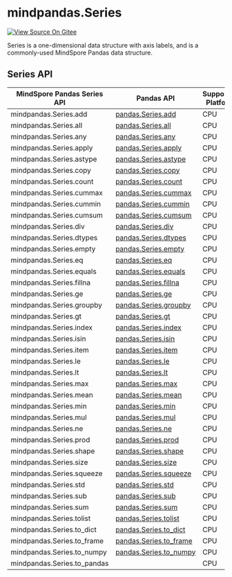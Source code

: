 # mindpandas.Series

[![View Source On Gitee](https://mindspore-website.obs.cn-north-4.myhuaweicloud.com/website-images/r2.2/resource/_static/logo_source_en.svg)](https://gitee.com/mindspore/docs/blob/r2.2/docs/mindpandas/docs/source_en/mindpandas.Series.md)&nbsp;&nbsp;

Series is a one-dimensional data structure with axis labels, and is a commonly-used MindSpore Pandas data structure.

## Series API

| MindSpore Pandas Series API       | Pandas API                                                                                                                                            | Supported Platform |
|-----------------------------|-------------------------------------------------------------------------------------------------------------------------------------------------------|---------------------|
| mindpandas.Series.add       | [pandas.Series.add](https://pandas.pydata.org/pandas-docs/version/1.3.5/reference/api/pandas.Series.add.html#pandas.Series.add)                       | CPU                 |
| mindpandas.Series.all       | [pandas.Series.all](https://pandas.pydata.org/pandas-docs/version/1.3.5/reference/api/pandas.Series.all.html#pandas.Series.all)                       | CPU                 |
| mindpandas.Series.any       | [pandas.Series.any](https://pandas.pydata.org/pandas-docs/version/1.3.5/reference/api/pandas.Series.any.html#pandas.Series.any)                       | CPU                 |
| mindpandas.Series.apply     | [pandas.Series.apply](https://pandas.pydata.org/pandas-docs/version/1.3.5/reference/api/pandas.Series.apply.html#pandas.Series.apply)                 | CPU                 |
| mindpandas.Series.astype    | [pandas.Series.astype](https://pandas.pydata.org/pandas-docs/version/1.3.5/reference/api/pandas.Series.astype.html#pandas.Series.astype)              | CPU                 |
| mindpandas.Series.copy      | [pandas.Series.copy](https://pandas.pydata.org/pandas-docs/version/1.3.5/reference/api/pandas.Series.copy.html#pandas.Series.copy)                    | CPU                 |
| mindpandas.Series.count     | [pandas.Series.count](https://pandas.pydata.org/pandas-docs/version/1.3.5/reference/api/pandas.Series.count.html#pandas.Series.count)                 | CPU                 |
| mindpandas.Series.cummax    | [pandas.Series.cummax](https://pandas.pydata.org/pandas-docs/version/1.3.5/reference/api/pandas.Series.cummax.html#pandas.Series.cummax)              | CPU                 |
| mindpandas.Series.cummin    | [pandas.Series.cummin](https://pandas.pydata.org/pandas-docs/version/1.3.5/reference/api/pandas.Series.cummin.html#pandas.Series.cummin)              | CPU                 |
| mindpandas.Series.cumsum    | [pandas.Series.cumsum](https://pandas.pydata.org/pandas-docs/version/1.3.5/reference/api/pandas.Series.cumsum.html#pandas.Series.cumsum)              | CPU                 |
| mindpandas.Series.div       | [pandas.Series.div](https://pandas.pydata.org/pandas-docs/version/1.3.5/reference/api/pandas.Series.div.html#pandas.Series.div)                       | CPU                 |
| mindpandas.Series.dtypes    | [pandas.Series.dtypes](https://pandas.pydata.org/pandas-docs/version/1.3.5/reference/api/pandas.Series.dtypes.html#pandas.Series.dtypes)              | CPU                 |
| mindpandas.Series.empty     | [pandas.Series.empty](https://pandas.pydata.org/pandas-docs/version/1.3.5/reference/api/pandas.Series.empty.html#pandas.Series.empty)                 | CPU                 |
| mindpandas.Series.eq        | [pandas.Series.eq](https://pandas.pydata.org/pandas-docs/version/1.3.5/reference/api/pandas.Series.eq.html#pandas.Series.eq)                          | CPU                 |
| mindpandas.Series.equals    | [pandas.Series.equals](https://pandas.pydata.org/pandas-docs/version/1.3.5/reference/api/pandas.Series.equals.html#pandas.Series.equals)              | CPU                 |
| mindpandas.Series.fillna    | [pandas.Series.fillna](https://pandas.pydata.org/pandas-docs/version/1.3.5/reference/api/pandas.Series.fillna.html#pandas.Series.fillna)              | CPU                 |
| mindpandas.Series.ge        | [pandas.Series.ge](https://pandas.pydata.org/pandas-docs/version/1.3.5/reference/api/pandas.Series.ge.html#pandas.Series.ge)                          | CPU                 |
| mindpandas.Series.groupby   | [pandas.Series.groupby](https://pandas.pydata.org/pandas-docs/version/1.3.5/reference/api/pandas.Series.groupby.html#pandas.Series.groupby)           | CPU                 |
| mindpandas.Series.gt        | [pandas.Series.gt](https://pandas.pydata.org/pandas-docs/version/1.3.5/reference/api/pandas.Series.gt.html#pandas.Series.gt)                          | CPU                 |
| mindpandas.Series.index     | [pandas.Series.index](https://pandas.pydata.org/pandas-docs/version/1.3.5/reference/api/pandas.Series.index.html#pandas.Series.index)                 | CPU                 |
| mindpandas.Series.isin      | [pandas.Series.isin](https://pandas.pydata.org/pandas-docs/version/1.3.5/reference/api/pandas.Series.isin.html#pandas.Series.isin)                    | CPU                 |
| mindpandas.Series.item      | [pandas.Series.item](https://pandas.pydata.org/pandas-docs/version/1.3.5/reference/api/pandas.Series.item.html#pandas.Series.item)                    | CPU                 |
| mindpandas.Series.le        | [pandas.Series.le](https://pandas.pydata.org/pandas-docs/version/1.3.5/reference/api/pandas.Series.le.html#pandas.Series.le)                          | CPU                 |
| mindpandas.Series.lt        | [pandas.Series.lt](https://pandas.pydata.org/pandas-docs/version/1.3.5/reference/api/pandas.Series.lt.html#pandas.Series.lt)                          | CPU                 |
| mindpandas.Series.max       | [pandas.Series.max](https://pandas.pydata.org/pandas-docs/version/1.3.5/reference/api/pandas.Series.max.html#pandas.Series.max)                       | CPU                 |
| mindpandas.Series.mean      | [pandas.Series.mean](https://pandas.pydata.org/pandas-docs/version/1.3.5/reference/api/pandas.Series.mean.html#pandas.Series.mean)                    | CPU                 |
| mindpandas.Series.min       | [pandas.Series.min](https://pandas.pydata.org/pandas-docs/version/1.3.5/reference/api/pandas.Series.min.html#pandas.Series.min)                       | CPU                 |
| mindpandas.Series.mul       | [pandas.Series.mul](https://pandas.pydata.org/pandas-docs/version/1.3.5/reference/api/pandas.Series.mul.html#pandas.Series.mul)                       | CPU                 |
| mindpandas.Series.ne        | [pandas.Series.ne](https://pandas.pydata.org/pandas-docs/version/1.3.5/reference/api/pandas.Series.ne.html#pandas.Series.ne)                          | CPU                 |
| mindpandas.Series.prod      | [pandas.Series.prod](https://pandas.pydata.org/pandas-docs/version/1.3.5/reference/api/pandas.Series.prod.html#pandas.Series.prod)                    | CPU                 |
| mindpandas.Series.shape     | [pandas.Series.shape](https://pandas.pydata.org/pandas-docs/version/1.3.5/reference/api/pandas.Series.shape.html#pandas.Series.shape)                 | CPU                 |
| mindpandas.Series.size      | [pandas.Series.size](https://pandas.pydata.org/pandas-docs/version/1.3.5/reference/api/pandas.Series.size.html#pandas.Series.size)                    | CPU                 |
| mindpandas.Series.squeeze   | [pandas.Series.squeeze](https://pandas.pydata.org/pandas-docs/version/1.3.5/reference/api/pandas.Series.squeeze.html#pandas.Series.squeeze)           | CPU                 |
| mindpandas.Series.std       | [pandas.Series.std](https://pandas.pydata.org/pandas-docs/version/1.3.5/reference/api/pandas.Series.std.html#pandas.Series.std)                       | CPU                 |
| mindpandas.Series.sub       | [pandas.Series.sub](https://pandas.pydata.org/pandas-docs/version/1.3.5/reference/api/pandas.Series.sub.html#pandas.Series.sub)                       | CPU                 |
| mindpandas.Series.sum       | [pandas.Series.sum](https://pandas.pydata.org/pandas-docs/version/1.3.5/reference/api/pandas.Series.sum.html#pandas.Series.sum)                       | CPU                 |
| mindpandas.Series.tolist    | [pandas.Series.tolist](https://pandas.pydata.org/pandas-docs/version/1.3.5/reference/api/pandas.Series.tolist.html#pandas.Series.tolist)              | CPU                 |
| mindpandas.Series.to_dict   | [pandas.Series.to_dict](https://pandas.pydata.org/pandas-docs/version/1.3.5/reference/api/pandas.Series.to_dict.html#pandas.Series.to_dict)           | CPU                 |
| mindpandas.Series.to_frame  | [pandas.Series.to_frame](https://pandas.pydata.org/pandas-docs/version/1.3.5/reference/api/pandas.Series.to_frame.html#pandas.Series.to_frame)        | CPU                 |
| mindpandas.Series.to_numpy  | [pandas.Series.to_numpy](https://pandas.pydata.org/pandas-docs/version/1.3.5/reference/api/pandas.Series.to_numpy.html#pandas.Series.to_numpy)        | CPU                 |
| mindpandas.Series.to_pandas |                                                                                                                                                       | CPU                 |
